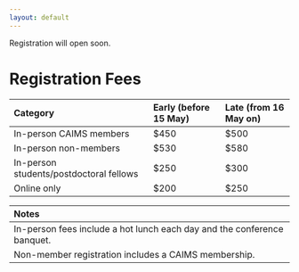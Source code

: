 ```yaml
---
layout: default
---
```


Registration will open soon.

# Registration Fees

| Category                                  | Early (before 15 May)     | Late (from 16 May on)  |
| :---------------------------------------- | :------------------------ | :--------------------- |
| In-person CAIMS members                   | $450                      | $500                   |
| In-person non-members                     | $530                      | $580                   |
| In-person students/postdoctoral fellows   | $250                      | $300                   |
| Online only                               | $200                      | $250                   |

| Notes      |
| :--------- |
| In-person fees include a hot lunch each day and the conference banquet. |
| Non-member registration includes a CAIMS membership. |


